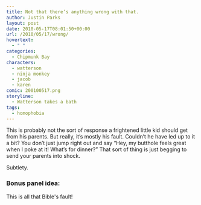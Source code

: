 ```yaml
---
title: Not that there’s anything wrong with that.
author: Justin Parks
layout: post
date: 2010-05-17T08:01:50+00:00
url: /2010/05/17/wrong/
hovertext:
  - " "
categories:
  - Chipmunk Bay
characters:
  - watterson
  - ninja monkey
  - jacob
  - karen
comic: 200100517.png 
storyline:
  - Watterson takes a bath
tags:
  - homophobia  
---
```

This is probably not the sort of response a frightened little kid should get from his parents. But really, it&#8217;s mostly his fault. Couldn&#8217;t he have led up to it a bit? You don&#8217;t just jump right out and say &#8220;Hey, my butthole feels great when I poke at it! What&#8217;s for dinner?&#8221; That sort of thing is just begging to send your parents into shock.

Subtlety.


### Bonus panel idea:
This is all that Bible's fault!
